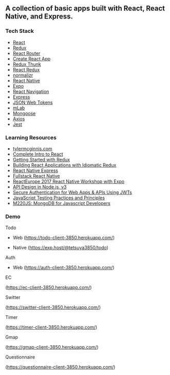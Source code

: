 ## A collection of basic apps built with React, React Native, and Express.

### Tech Stack

- [React](https://reactjs.org/)
- [Redux](http://redux.js.org/)
- [React Router](https://reacttraining.com/react-router/web/guides/quick-start)
- [Create React App](https://github.com/facebook/create-react-app)
- [Redux Thunk](https://github.com/gaearon/redux-thunk)
- [React Redux](https://github.com/reduxjs/react-redux)
- [normalizr](https://github.com/paularmstrong/normalizr)
- [React Native](https://facebook.github.io/react-native/)
- [Expo](https://expo.io/)
- [React Navigation](https://reactnavigation.org/)
- [Express](https://expressjs.com/)
- [JSON Web Tokens](https://github.com/auth0/node-jsonwebtoken)
- [mLab](https://mlab.com/home)
- [Mongoose](http://mongoosejs.com/)
- [Axios](https://github.com/axios/axios)
- [Jest](https://jestjs.io/)

### Learning Resources

- [tylermcginnis.com](https://tylermcginnis.com/)
- [Complete Intro to React](https://frontendmasters.com/courses/react/)
- [Getting Started with Redux](https://egghead.io/courses/getting-started-with-redux)
- [Building React Applications with Idiomatic Redux](https://egghead.io/courses/building-react-applications-with-idiomatic-redux)
- [React Native Express](http://www.reactnativeexpress.com/)
- [Fullstack React Native](https://www.fullstackreact.com/react-native/)
- [ReactEurope 2017 React Native Workshop with Expo](https://www.youtube.com/playlist?list=PLCC436JpVnK2RFms3NG9ubPToWCNbMLbT)
- [API Design in Node.js, v3](https://frontendmasters.com/courses/api-design-nodejs-v3/)
- [Secure Authentication for Web Apps & APIs Using JWTs](https://frontendmasters.com/courses/secure-auth-jwt/)
- [JavaScript Testing Practices and Principles](https://frontendmasters.com/courses/testing-practices-principles/)
- [M220JS: MongoDB for Javascript Developers](https://university.mongodb.com/courses/M220JS/about)

### Demo

Todo

- Web (https://todo-client-3850.herokuapp.com/)

- Native (https://exp.host/@tetsuya3850/todo)

Auth

- Web (https://auth-client-3850.herokuapp.com/)

EC

(https://ec-client-3850.herokuapp.com/)

Switter

(https://switter-client-3850.herokuapp.com/)

Timer

(https://timer-client-3850.herokuapp.com/)

Gmap

(https://gmap-client-3850.herokuapp.com/)

Questionnaire

(https://questionnaire-client-3850.herokuapp.com/)
